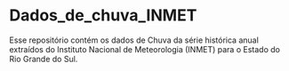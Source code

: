 # Dados_de_chuva_INMET

Esse repositório contém os dados de Chuva da série histórica anual extraídos do Instituto Nacional de Meteorologia (INMET) para o Estado do Rio Grande do Sul.
